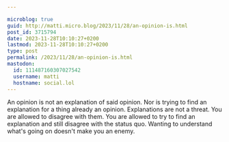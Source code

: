 ```yaml
---

microblog: true
guid: http://matti.micro.blog/2023/11/28/an-opinion-is.html
post_id: 3715794
date: 2023-11-28T10:10:27+0200
lastmod: 2023-11-28T10:10:27+0200
type: post
permalink: /2023/11/28/an-opinion-is.html
mastodon:
  id: 111487160307027542
  username: matti
  hostname: social.lol
---
```

An opinion is not an explanation of said opinion. Nor is trying to find an explanation for a thing already an opinion. Explanations are not a threat. You are allowed to disagree with them. You are allowed to try to find an explanation and still disagree with the status quo. Wanting to understand what's going on doesn't make you an enemy.
